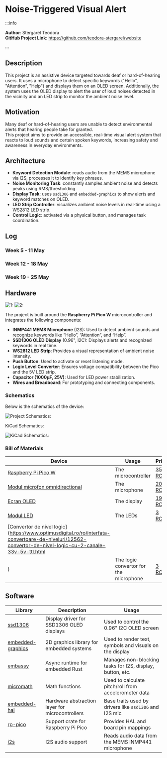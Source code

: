 # Noise-Triggered Visual Alert 

:::info 

**Author**: Stergarel Teodora \
**GitHub Project Link**: https://github.com/teodora-stergarel/website

:::

## Description

This project is an assistive device targeted towards deaf or hard-of-hearing users. It uses a microphone to detect specific keywords ("Hello”, "Attention”, "Help") and displays them on an OLED screen. Additionally, the system uses the OLED display to alert the user of loud noises detected in the vicinity and an LED strip to monitor the ambient noise level.

## Motivation

Many deaf or hard-of-hearing users are unable to detect environmental alerts that hearing people take for granted.  
This project aims to provide an accessible, real-time visual alert system that reacts to loud sounds and certain spoken keywords, increasing safety and awareness in everyday environments.

## Architecture 

- **Keyword Detection Module**: reads audio from the MEMS microphone via I2S, processes it to identify key phrases.
- **Noise Monitoring Task**: constantly samples ambient noise and detects peaks using RMS/thresholding.
- **Display Task**: uses `ssd1306` and `embedded-graphics` to show alerts and keyword matches on OLED.
- **LED Strip Controller**: visualizes ambient noise levels in real-time using a WS2812 LED strip.
- **Control Logic**: activated via a physical button, and manages task coordination.

## Log

<!-- write your progress here every week -->

### Week 5 - 11 May

### Week 12 - 18 May

### Week 19 - 25 May

## Hardware

![1:](/img/1.jpg)
![2:](/img/2.jpg)

The project is built around the **Raspberry Pi Pico W** microcontroller and integrates the following components:

- **INMP441 MEMS Microphone** (I2S): Used to detect ambient sounds and recognize keywords like “Hello”, “Attention”, and “Help”.
- **SSD1306 OLED Display** (0.96", I2C): Displays alerts and recognized keywords in real time.
- **WS2812 LED Strip**: Provides a visual representation of ambient noise intensity.
- **Push Button**: Used to activate or reset listening mode.
- **Logic Level Converter**: Ensures voltage compatibility between the Pico and the 5V LED strip.
- **Capacitor (1000μF, 25V)**: Used for LED power stabilization.
- **Wires and Breadboard**: For prototyping and connecting components.

### Schematics

Below is the schematics of the device:

![Project Schematics:](/img/architecture.png)

KiCad Schematics:

![KiCad Schematics:](/img/kicad.webp)


### Bill of Materials

<!-- Fill out this table with all the hardware components that you might need.

The format is 
```
| [Device](link://to/device) | This is used ... | [price](link://to/store) |

```

-->

| Device | Usage | Price |
|--------|--------|-------|
| [Raspberry Pi Pico W](https://www.raspberrypi.com/documentation/microcontrollers/raspberry-pi-pico.html) | The microcontroller | [35 RON](https://www.optimusdigital.ro/en/raspberry-pi-boards/12394-raspberry-pi-pico-w.html) |
| [Modul microfon omnidirectional](https://www.raspberrypi.com/documentation/microcontrollers/raspberry-pi-pico.html) | The microphone | [20 RON](https://www.bitmi.ro/modul-microfon-omnidirectional-interfata-i2s-mems-inmp441-11003.html?gad_source=1&gclid=Cj0KCQjwqIm_BhDnARIsAKBYcmuBUV_YFqcN24x17xXztcQ3M9MRrACTFx02nfLMn8JOe7VPRAFTBYsaAuFZEALw_wcB) |
| [Ecran OLED](https://www.bitmi.ro/componente-electronice/ecran-oled-0-96-cu-interfata-iic-i2c-10488.html) | The display | [19 RON](https://www.bitmi.ro/componente-electronice/ecran-oled-0-96-cu-interfata-iic-i2c-10488.html) |
| [Modul LED](https://www.bitmi.ro/module-electronice/modul-led-semafor-compatibil-arduino-10405.html) | The LEDs | [3 RON](https://www.bitmi.ro/module-electronice/modul-led-semafor-compatibil-arduino-10405.html) |
| [Convertor de nivel logic](https://www.optimusdigital.ro/ro/interfata-convertoare-de-niveluri/12562-convertor-de-nivel-logic-cu-2-canale-33v-5v-ttl.html
) | The logic convertor for the microphone | [3 RON](https://www.bitmi.ro/componente-electronice/ecran-oled-0-96-cu-interfata-iic-i2c-10488.html) |


## Software

| Library | Description | Usage |
|---------|-------------|-------|
| [ssd1306](https://crates.io/crates/ssd1306) | Display driver for SSD1306 OLED displays | Used to control the 0.96" I2C OLED screen |
| [embedded-graphics](https://github.com/embedded-graphics/embedded-graphics) | 2D graphics library for embedded systems | Used to render text, symbols and visuals on the display |
| [embassy](https://github.com/embassy-rs/embassy) | Async runtime for embedded Rust | Manages non-blocking tasks for I2S, display, button, etc. |
| [micromath](https://crates.io/crates/micromath) | Math functions | Used to calculate pitch/roll from accelerometer data |
| [embedded-hal](https://github.com/rust-embedded/embedded-hal) | Hardware abstraction layer for microcontrollers | Base traits used by drivers like `ssd1306` and I2S mic |
| [rp-pico](https://crates.io/crates/rp-pico) | Support crate for Raspberry Pi Pico | Provides HAL and board pin mappings |
| [i2s](https://github.com/ryankurte/rust-i2s) | I2S audio support | Reads audio data from the MEMS INMP441 microphone |